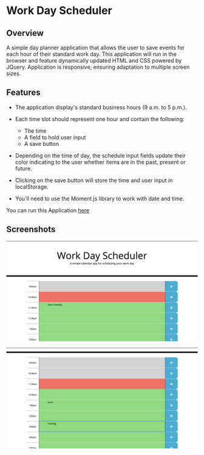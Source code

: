 # Work Day Scheduler

## Overview
A simple day planner application that allows the user to save events for each hour of their standard work day. This application will run in the browser and feature dynamically updated HTML and CSS powered by JQuery. Application is responsive, ensuring adaptation to multiple screen sizes.

## Features

* The application display's standard business hours (9 a.m. to 5 p.m.).

* Each time slot should represent one hour and contain the following:
  * The time
  * A field to hold user input
  * A save button

* Depending on the time of day, the schedule input fields update their color indicating to the user whether items are in the past, present or future. 

* Clicking on the save button will store the time and user input in localStorage.

* You'll need to use the Moment.js library to work with date and time.

You can run this Application [here](https://karpagasathya.github.io/workday_scheduler/)

## Screenshots

![](images/image1.jpg)

![](images/image2.jpg)
